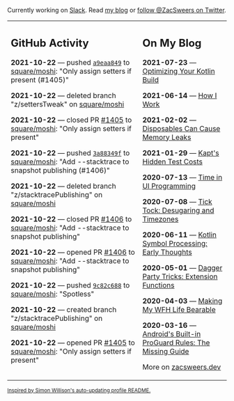 Currently working on [Slack](https://slack.com/). Read [my blog](https://zacsweers.dev/) or [follow @ZacSweers on Twitter](https://twitter.com/ZacSweers).

<table><tr><td valign="top" width="60%">

## GitHub Activity
<!-- githubActivity starts -->
**2021-10-22** — pushed [`a9eaa849`](https://github.com/square/moshi/commit/a9eaa849e58bd476ce80c30e4e4ed7788c97202e) to [square/moshi](https://api.github.com/repos/square/moshi): "Only assign setters if present (#1405)"

**2021-10-22** — deleted branch "z/settersTweak" on [square/moshi](https://api.github.com/repos/square/moshi)

**2021-10-22** — closed PR [#1405](https://api.github.com/repos/square/moshi/pulls/1405) to [square/moshi](https://api.github.com/repos/square/moshi): "Only assign setters if present"

**2021-10-22** — pushed [`3a88349f`](https://github.com/square/moshi/commit/3a88349f34a9230a7745c79c3c0ac43d8315c3ec) to [square/moshi](https://api.github.com/repos/square/moshi): "Add --stacktrace to snapshot publishing (#1406)"

**2021-10-22** — deleted branch "z/stacktracePublishing" on [square/moshi](https://api.github.com/repos/square/moshi)

**2021-10-22** — closed PR [#1406](https://api.github.com/repos/square/moshi/pulls/1406) to [square/moshi](https://api.github.com/repos/square/moshi): "Add --stacktrace to snapshot publishing"

**2021-10-22** — opened PR [#1406](https://api.github.com/repos/square/moshi/pulls/1406) to [square/moshi](https://api.github.com/repos/square/moshi): "Add --stacktrace to snapshot publishing"

**2021-10-22** — pushed [`9c82c688`](https://github.com/square/moshi/commit/9c82c68832be885388cac65ce0c2e9a579533195) to [square/moshi](https://api.github.com/repos/square/moshi): "Spotless"

**2021-10-22** — created branch "z/stacktracePublishing" on [square/moshi](https://api.github.com/repos/square/moshi)

**2021-10-22** — opened PR [#1405](https://api.github.com/repos/square/moshi/pulls/1405) to [square/moshi](https://api.github.com/repos/square/moshi): "Only assign setters if present"
<!-- githubActivity ends -->
</td><td valign="top" width="40%">

## On My Blog
<!-- blog starts -->
**2021-07-23** — [Optimizing Your Kotlin Build](https://www.zacsweers.dev/optimizing-your-kotlin-build/)

**2021-06-14** — [How I Work](https://www.zacsweers.dev/how-i-work/)

**2021-02-02** — [Disposables Can Cause Memory Leaks](https://www.zacsweers.dev/disposables-can-cause-memory-leaks/)

**2021-01-29** — [Kapt's Hidden Test Costs](https://www.zacsweers.dev/kapts-hidden-test-costs/)

**2020-07-13** — [Time in UI Programming](https://www.zacsweers.dev/time-in-ui/)

**2020-07-08** — [Tick Tock: Desugaring and Timezones](https://www.zacsweers.dev/ticktock-desugaring-timezones/)

**2020-06-11** — [Kotlin Symbol Processing: Early Thoughts](https://www.zacsweers.dev/kotlin-symbol-processor-early-thoughts/)

**2020-05-01** — [Dagger Party Tricks: Extension Functions](https://www.zacsweers.dev/dagger-party-tricks-extension-functions/)

**2020-04-03** — [Making My WFH Life Bearable](https://www.zacsweers.dev/making-wfh-life-bearable/)

**2020-03-16** — [Android's Built-in ProGuard Rules: The Missing Guide](https://www.zacsweers.dev/android-proguard-rules/)
<!-- blog ends -->
More on [zacsweers.dev](https://zacsweers.dev/)
</td></tr></table>

<sub><a href="https://simonwillison.net/2020/Jul/10/self-updating-profile-readme/">Inspired by Simon Willison's auto-updating profile README.</a></sub>